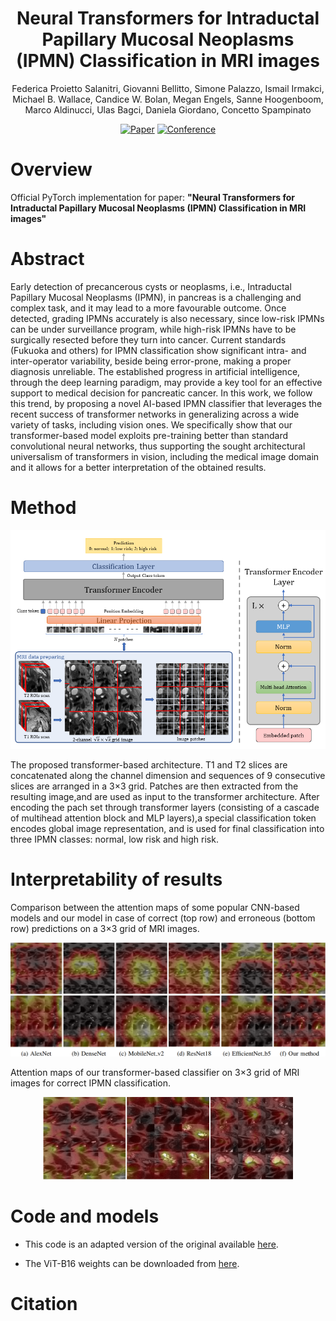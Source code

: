 <div align="center">
  
# Neural Transformers for Intraductal Papillary Mucosal Neoplasms (IPMN) Classification in MRI images
  Federica Proietto Salanitri, Giovanni Bellitto, Simone Palazzo, Ismail Irmakci, Michael B. Wallace, Candice W. Bolan, Megan Engels, Sanne Hoogenboom, Marco Aldinucci, Ulas Bagci, Daniela Giordano, Concetto Spampinato
 
[![Paper](http://img.shields.io/badge/paper-arxiv.2206.10531-B31B1B.svg)](https://arxiv.org/abs/2206.10531)
[![Conference](http://img.shields.io/badge/EMBC-2022-4b44ce.svg)]()
</div>

# Overview
Official PyTorch implementation for paper: <b>"Neural Transformers for Intraductal Papillary Mucosal Neoplasms (IPMN) Classification in MRI images"</b>

# Abstract
Early detection of precancerous cysts or neoplasms, i.e., Intraductal Papillary Mucosal Neoplasms (IPMN), in pancreas is a challenging and complex task, and it may lead to a more favourable outcome. Once detected, grading IPMNs accurately is also necessary, since low-risk IPMNs can be under surveillance program, while high-risk IPMNs have to be surgically resected before they turn into cancer. Current standards (Fukuoka and others) for IPMN classification show significant intra- and inter-operator variability, beside being error-prone, making a proper diagnosis unreliable. The established progress in artificial intelligence, through the deep learning paradigm, may provide a key tool for an effective support to medical decision for pancreatic cancer. In this work, we follow this trend, by proposing a novel AI-based IPMN classifier that leverages the recent success of transformer networks in generalizing across a wide variety of tasks, including vision ones. We specifically show that our transformer-based model exploits pre-training better than standard convolutional neural networks, thus supporting the sought architectural universalism of transformers in vision, including the medical image domain and it allows for a better interpretation of the obtained results.

# Method

<p align = "center"><img src="img/TransIPMN.png" width="600" style = "text-align:center"/></p>

The proposed transformer-based architecture. T1 and T2 slices are concatenated along the channel dimension and sequences of 9 consecutive slices are arranged in a 3×3 grid. Patches are then extracted from the resulting image,and are used as input to the transformer architecture. After encoding the pach set through transformer layers (consisting of a cascade of multihead attention block and MLP layers),a special classification token encodes global image representation, and is used for final classification into three IPMN classes: normal, low risk and high risk.

# Interpretability of results

Comparison between the attention maps of some popular CNN-based models and our model in case of correct (top row) and erroneous (bottom row) predictions on a 3×3 grid of MRI images.
<p align = "center"><img src="img/comparison.png" width="700" style = "text-align:center"/></p>


Attention maps of our transformer-based classifier on 3×3 grid of MRI images for correct IPMN classification.
<p align = "center"><img src="img/correct.png" width="400" style = "text-align:center"/></p>

# Code and models

- This code is an adapted version of the original available [here](https://github.com/jeonsworld/ViT-pytorch).

- The ViT-B16 weights can be downloaded from [here](https://console.cloud.google.com/storage/browser/vit_models;tab=objects?prefix=&forceOnObjectsSortingFiltering=false).

# Citation

```bibtex

```
